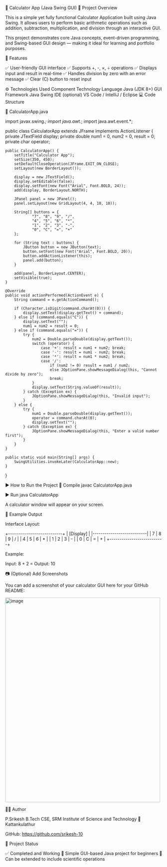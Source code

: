 🧮 Calculator App (Java Swing GUI)
📖 Project Overview

This is a simple yet fully functional Calculator Application built using Java Swing.
It allows users to perform basic arithmetic operations such as addition, subtraction, multiplication, and division through an interactive GUI.

This project demonstrates core Java concepts, event-driven programming, and Swing-based GUI design — making it ideal for learning and portfolio purposes.

🧠 Features

✅ User-friendly GUI interface
✅ Supports +, -, ×, ÷ operations
✅ Displays input and result in real-time
✅ Handles division by zero with an error message
✅ Clear (C) button to reset input

⚙️ Technologies Used
Component	Technology
Language	Java (JDK 8+)
GUI Framework	Java Swing
IDE (optional)	VS Code / IntelliJ / Eclipse
💻 Code Structure

📁 CalculatorApp.java

import javax.swing.*;
import java.awt.*;
import java.awt.event.*;

public class CalculatorApp extends JFrame implements ActionListener {
    private JTextField display;
    private double num1 = 0, num2 = 0, result = 0;
    private char operator;

    public CalculatorApp() {
        setTitle("Calculator App");
        setSize(350, 450);
        setDefaultCloseOperation(JFrame.EXIT_ON_CLOSE);
        setLayout(new BorderLayout());

        display = new JTextField();
        display.setEditable(false);
        display.setFont(new Font("Arial", Font.BOLD, 24));
        add(display, BorderLayout.NORTH);

        JPanel panel = new JPanel();
        panel.setLayout(new GridLayout(4, 4, 10, 10));

        String[] buttons = {
                "7", "8", "9", "/",
                "4", "5", "6", "*",
                "1", "2", "3", "-",
                "0", "C", "=", "+"
        };

        for (String text : buttons) {
            JButton button = new JButton(text);
            button.setFont(new Font("Arial", Font.BOLD, 20));
            button.addActionListener(this);
            panel.add(button);
        }

        add(panel, BorderLayout.CENTER);
        setVisible(true);
    }

    @Override
    public void actionPerformed(ActionEvent e) {
        String command = e.getActionCommand();

        if (Character.isDigit(command.charAt(0))) {
            display.setText(display.getText() + command);
        } else if (command.equals("C")) {
            display.setText("");
            num1 = num2 = result = 0;
        } else if (command.equals("=")) {
            try {
                num2 = Double.parseDouble(display.getText());
                switch (operator) {
                    case '+': result = num1 + num2; break;
                    case '-': result = num1 - num2; break;
                    case '*': result = num1 * num2; break;
                    case '/':
                        if (num2 != 0) result = num1 / num2;
                        else JOptionPane.showMessageDialog(this, "Cannot divide by zero");
                        break;
                }
                display.setText(String.valueOf(result));
            } catch (Exception ex) {
                JOptionPane.showMessageDialog(this, "Invalid input");
            }
        } else {
            try {
                num1 = Double.parseDouble(display.getText());
                operator = command.charAt(0);
                display.setText("");
            } catch (Exception ex) {
                JOptionPane.showMessageDialog(this, "Enter a valid number first");
            }
        }
    }

    public static void main(String[] args) {
        SwingUtilities.invokeLater(CalculatorApp::new);
    }
}

▶️ How to Run the Project
🧱 Compile
javac CalculatorApp.java

▶️ Run
java CalculatorApp


A calculator window will appear on your screen.

🧩 Example Output

Interface Layout:

+---------------------------+
|        [Display]          |
|---------------------------|
| 7 | 8 | 9 | /             |
| 4 | 5 | 6 | *             |
| 1 | 2 | 3 | -             |
| 0 | C | = | +             |
+---------------------------+


Example:

Input: 8 + 2 =
Output: 10

📷 (Optional) Add Screenshots

You can add a screenshot of your calculator GUI here for your GitHub README:

<img width="497" height="654" alt="image" src="https://github.com/user-attachments/assets/7364924d-8fb8-410f-b7b5-2bab744724b0" />


🧑‍💻 Author

P.Srikesh
B.Tech CSE, SRM Institute of Science and Technology
📍 Kattankulathur

GitHub: https://github.com/srikesh-10

🏁 Project Status

✅ Completed and Working
🔹 Simple GUI-based Java project for beginners
🔹 Can be extended to include scientific operations

